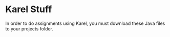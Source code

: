 # Karel Stuff
In order to do assignments using Karel, you must download these Java files to your projects folder.
